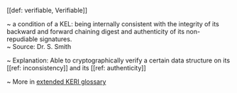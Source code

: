 [[def: verifiable, Verifiable]]

~ a condition of a KEL: being internally consistent with the integrity of its backward and forward chaining digest and authenticity of its non-repudiable signatures.  
~ Source: Dr. S. Smith

~ Explanation: 
Able to cryptographically verify a certain data structure on its [[ref: inconsistency]] and its [[ref: authenticity]]

~ More in <a href="https://weboftrust.github.io/WOT-terms/docs/glossary/verifiable">extended KERI glossary</a>
